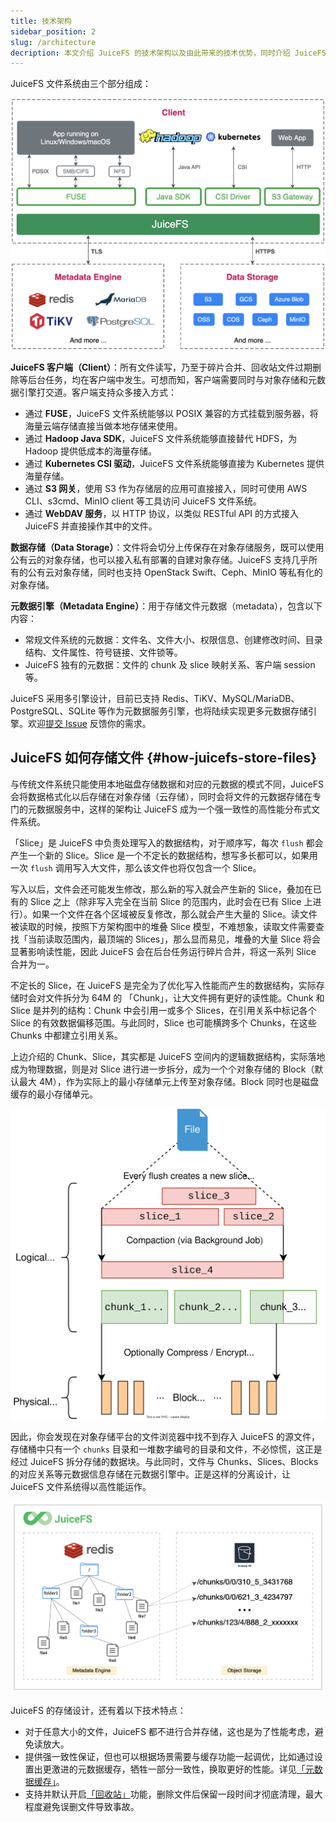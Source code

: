 ```yaml
---
title: 技术架构
sidebar_position: 2
slug: /architecture
decription: 本文介绍 JuiceFS 的技术架构以及由此带来的技术优势，同时介绍 JuiceFS 的文件存储原理。
---
```


JuiceFS 文件系统由三个部分组成：

![](../images/juicefs-arch-new.png)

**JuiceFS 客户端（Client）**：所有文件读写，乃至于碎片合并、回收站文件过期删除等后台任务，均在客户端中发生。可想而知，客户端需要同时与对象存储和元数据引擎打交道。客户端支持众多接入方式：

- 通过 **FUSE**，JuiceFS 文件系统能够以 POSIX 兼容的方式挂载到服务器，将海量云端存储直接当做本地存储来使用。
- 通过 **Hadoop Java SDK**，JuiceFS 文件系统能够直接替代 HDFS，为 Hadoop 提供低成本的海量存储。
- 通过 **Kubernetes CSI 驱动**，JuiceFS 文件系统能够直接为 Kubernetes 提供海量存储。
- 通过 **S3 网关**，使用 S3 作为存储层的应用可直接接入，同时可使用 AWS CLI、s3cmd、MinIO client 等工具访问 JuiceFS 文件系统。
- 通过 **WebDAV 服务**，以 HTTP 协议，以类似 RESTful API 的方式接入 JuiceFS 并直接操作其中的文件。

**数据存储（Data Storage）**：文件将会切分上传保存在对象存储服务，既可以使用公有云的对象存储，也可以接入私有部署的自建对象存储。JuiceFS 支持几乎所有的公有云对象存储，同时也支持 OpenStack Swift、Ceph、MinIO 等私有化的对象存储。

**元数据引擎（Metadata Engine）**：用于存储文件元数据（metadata），包含以下内容：

- 常规文件系统的元数据：文件名、文件大小、权限信息、创建修改时间、目录结构、文件属性、符号链接、文件锁等。
- JuiceFS 独有的元数据：文件的 chunk 及 slice 映射关系、客户端 session 等。

JuiceFS 采用多引擎设计，目前已支持 Redis、TiKV、MySQL/MariaDB、PostgreSQL、SQLite 等作为元数据服务引擎，也将陆续实现更多元数据存储引擎。欢迎[提交 Issue](https://github.com/juicedata/juicefs/issues) 反馈你的需求。

## JuiceFS 如何存储文件 {#how-juicefs-store-files}

与传统文件系统只能使用本地磁盘存储数据和对应的元数据的模式不同，JuiceFS 会将数据格式化以后存储在对象存储（云存储），同时会将文件的元数据存储在专门的元数据服务中，这样的架构让 JuiceFS 成为一个强一致性的高性能分布式文件系统。

「Slice」是 JuiceFS 中负责处理写入的数据结构，对于顺序写，每次 `flush` 都会产生一个新的 Slice。Slice 是一个不定长的数据结构，想写多长都可以，如果用一次 `flush` 调用写入大文件，那么该文件也将仅包含一个 Slice。

写入以后，文件会还可能发生修改，那么新的写入就会产生新的 Slice，叠加在已有的 Slice 之上（除非写入完全在当前 Slice 的范围内，此时会在已有 Slice 上进行）。如果一个文件在各个区域被反复修改，那么就会产生大量的 Slice。读文件被读取的时候，按照下方架构图中的堆叠 Slice 模型，不难想象，读取文件需要查找「当前读取范围内，最顶端的 Slices」，那么显而易见，堆叠的大量 Slice 将会显著影响读性能，因此 JuiceFS 会在后台任务运行碎片合并，将这一系列 Slice 合并为一。

不定长的 Slice，在 JuiceFS 是完全为了优化写入性能而产生的数据结构，实际存储时会对文件拆分为 64M 的 「Chunk」，让大文件拥有更好的读性能。Chunk 和 Slice 是并列的结构：Chunk 中会引用一或多个 Slices，在引用关系中标记各个 Slice 的有效数据偏移范围。与此同时，Slice 也可能横跨多个 Chunks，在这些 Chunks 中都建立引用关系。

上边介绍的 Chunk、Slice，其实都是 JuiceFS 空间内的逻辑数据结构，实际落地成为物理数据，则是对 Slice 进行进一步拆分，成为一个个对象存储的 Block（默认最大 4M），作为实际上的最小存储单元上传至对象存储。Block 同时也是磁盘缓存的最小存储单元。

![](../images/data-structure-diagram.svg)

因此，你会发现在对象存储平台的文件浏览器中找不到存入 JuiceFS 的源文件，存储桶中只有一个 `chunks` 目录和一堆数字编号的目录和文件，不必惊慌，这正是经过 JuiceFS 拆分存储的数据块。与此同时，文件与 Chunks、Slices、Blocks 的对应关系等元数据信息存储在元数据引擎中。正是这样的分离设计，让 JuiceFS 文件系统得以高性能运作。

![](../images/how-juicefs-stores-files-new.png)

JuiceFS 的存储设计，还有着以下技术特点：

* 对于任意大小的文件，JuiceFS 都不进行合并存储，这也是为了性能考虑，避免读放大。
* 提供强一致性保证，但也可以根据场景需要与缓存功能一起调优，比如通过设置出更激进的元数据缓存，牺牲一部分一致性，换取更好的性能。详见[「元数据缓存」](../guide/cache_management.md#metadata-cache)。
* 支持并默认开启[「回收站」](../security/trash.md)功能，删除文件后保留一段时间才彻底清理，最大程度避免误删文件导致事故。
